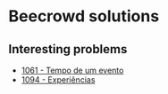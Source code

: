 # Beecrowd solutions

## Interesting problems
- [1061 - Tempo de um evento](./1061/1061_tempo_de_um_evento.go)
- [1094 - Experiências](./1094/1094_experiencias.go)